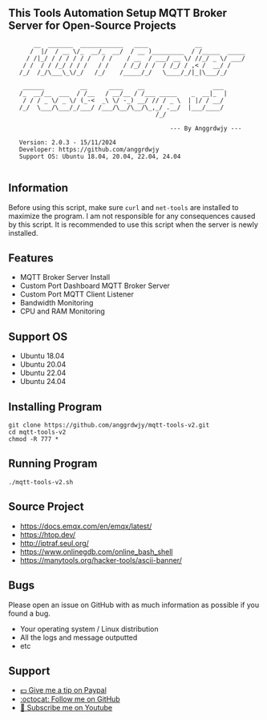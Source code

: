 ## This Tools Automation Setup MQTT Broker Server for Open-Source Projects

```                                                                                                   
       __  _______  ____________   ____             __               
      /  |/  / __ \/_  __/_  __/  / __ )_________  / /_____  _____   
     / /|_/ / / / / / /   / /    / __  / ___/ __ \/ //_/ _ \/ ___/   
    / /  / / /_/ / / /   / /    / /_/ / /  / /_/ / ,< /  __/ /       
   /_/  /_/\___\_\/_/   /_/    /_____/_/   \____/_/|_|\___/_/        
                                                                     
    ______          __      ____    __                   ___         
   /_  __/__  ___  / /__   / __/__ / /___ _____    _  __|_  |        
    / / / _ \/ _ \/ (_-<  _\ \/ -_) __/ // / _ \  | |/ / __/         
   /_/  \___/\___/_/___/ /___/\__/\__/\_,_/ .__/  |___/____/         
                                         /_/                         
                                                                     
                                             --- By Anggrdwjy ---    
                                                                     
   Version: 2.0.3 - 15/11/2024                          
   Developer: https://github.com/anggrdwjy              
   Support OS: Ubuntu 18.04, 20.04, 22.04, 24.04        
                       
```

## Information

Before using this script, make sure `curl` and `net-tools` are installed to maximize the program. I am not responsible for any consequences caused by this script. It is recommended to use this script when the server is newly installed.

## Features
* MQTT Broker Server Install
* Custom Port Dashboard MQTT Broker Server
* Custom Port MQTT Client Listener
* Bandwidth Monitoring
* CPU and RAM Monitoring

## Support OS
* Ubuntu 18.04
* Ubuntu 20.04
* Ubuntu 22.04
* Ubuntu 24.04

## Installing Program
```
git clone https://github.com/anggrdwjy/mqtt-tools-v2.git
cd mqtt-tools-v2
chmod -R 777 *
```

## Running Program
```
./mqtt-tools-v2.sh
```

## Source Project

* https://docs.emqx.com/en/emqx/latest/
* https://htop.dev/
* http://iptraf.seul.org/
* https://www.onlinegdb.com/online_bash_shell
* https://manytools.org/hacker-tools/ascii-banner/

## Bugs

Please open an issue on GitHub with as much information as possible if you found a bug.
* Your operating system / Linux distribution
* All the logs and message outputted
* etc

## Support

* [:dollar: Give me a tip on Paypal](https://www.paypal.me/AnggardaWijaya)
* [:octocat: Follow me on GitHub](https://github.com/anggrdwjy)
* [🔔 Subscribe me on Youtube](https://www.youtube.com/@anggarda.wijaya)
